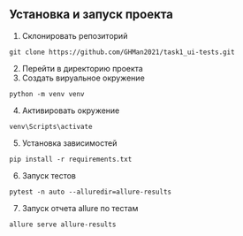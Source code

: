 ## Установка и запуск проекта

1. Склонировать репозиторий
```
git clone https://github.com/GHMan2021/task1_ui-tests.git
```
2. Перейти в директорию проекта
3. Создать вируальное окружение
```
python -m venv venv
```
4. Активировать окружение
```
venv\Scripts\activate
```
5. Установка зависимостей
```
pip install -r requirements.txt
```
6. Запуск тестов
```
pytest -n auto --alluredir=allure-results
```
7. Запуск отчета allure по тестам
```
allure serve allure-results
```